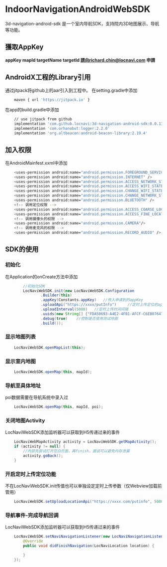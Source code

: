 # IndoorNavigationAndroidWebSDK

3d-navigation-android-sdk 是一个室内导航SDK，支持院内3D地图展示、导航等功能。

## 獲取AppKey

**appKey mapId targetName targetId 請向richard.chin@locnavi.com 申請**

## AndroidX工程的Library引用
通过jitpack将github上的aar引入到工程中。
在setting.gradle中添加
```bash
    maven { url 'https://jitpack.io' }
```

在app的build.gradle中添加
```bash
    // use jitpack from github
    implementation 'com.github.locnavi:3d-navigation-android-sdk:0.0.13'
    implementation 'com.orhanobut:logger:2.2.0'
    implementation 'org.altbeacon:android-beacon-library:2.19.4'
```


## 加入权限
在AndroidMainfest.xxml中添加
```bash
    <uses-permission android:name="android.permission.FOREGROUND_SERVICE"/>
    <uses-permission android:name="android.permission.INTERNET" />
    <uses-permission android:name="android.permission.ACCESS_NETWORK_STATE" />
    <uses-permission android:name="android.permission.ACCESS_WIFI_STATE" />
    <uses-permission android:name="android.permission.CHANGE_WIFI_STATE" />
    <uses-permission android:name="android.permission.CHANGE_NETWORK_STATE" />
    <uses-permission android:name="android.permission.BLUETOOTH" />
    <!-- 调用定位权限 -->
    <uses-permission android:name="android.permission.ACCESS_COARSE_LOCATION" />
    <uses-permission android:name="android.permission.ACCESS_FINE_LOCATION" />
    <!-- 调用摄像头的权限 -->
    <uses-permission android:name="android.permission.CAMERA"/>
    <!-- 调用麦克风的权限 -->
    <uses-permission android:name="android.permission.RECORD_AUDIO" />
```

## SDK的使用

### 初始化
在Application的onCreate方法中添加
```java
        //初始化SDK
        LocNaviWebSDK.init(new LocNaviWebSDK.Configuration
                .Builder(this)
                .appKey(Constants.appKey)   //传入申请到的appKey
                .uploadApi("https://xxxx/putInfo")     //定时上传定位的api地址
                .uploadInterval(5000)   //定时上传时间间隔
                .uuids(new String[] {"FDA50693-A4E2-4FB1-AFCF-C6EB07647825"}) //设置蓝牙扫描的uuid
                .debug(true)    //控制是否使用测试地图
                .build());
```

### 显示地图列表
```java
    LocNaviWebSDK.openMapList(this);
```

### 显示室内地图
```java
    LocNaviWebSDK.openMap(this, mapId);
```

### 导航至具体地址
poi数据需要在导航系统中录入过
```java
    LocNaviWebSDK.openMap(this, mapId, poi);
```

### 关闭地图Activity
LocNaviWebSDK添加监听器可以获取到H5传递过来的事件
```java
    LocNaviWebMapActivity activity = LocNaviWebSDK.getMapActivity();
    if (activity != null) {
        //内部先尝试打开空白页面，再finish，据说可以避免内存泄漏
        activity.goBack();
    }
```

### 开启定时上传定位功能
不在LocNaviWebSDK.init传值也可以单独设定定时上传参数（仅Webview加载前管用）
```java
    LocNaviWebSDK.setUploadLocationApi("https://xxxx.com/putinfo", 5000);
```

### 导航事件-完成导航回调
LocNaviWebSDK添加监听器可以获取到H5传递过来的事件
```java
    LocNaviWebSDK.setNaviNavigationListener(new LocNaviNavigationListener() {
        @Override
        public void didFinishNavigation(LocNaviLocation location) {
                
        }
    });
```